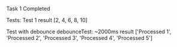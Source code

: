 Task 1
Completed

Tests:
Test 1
result [2, 4, 6, 8, 10]

Test with debounce
debounceTest: ~2000ms
result ['Processed 1', 'Processed 2', 'Processed 3', 'Processed 4', 'Processed 5']



